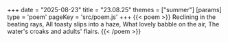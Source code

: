 +++
date = "2025-08-23"
title = "23.08.25"
themes = ["summer"]
[params]
  type = 'poem'
  pageKey = 'src/poem.js'
+++
{{< poem >}}
Reclining in the beating rays,
All toasty slips into a haze,
What lovely babble on the air,
The water's croaks and adults' flairs.
{{< /poem >}}